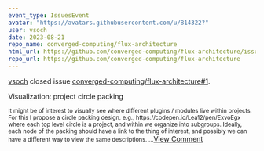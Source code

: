 ```yaml
---
event_type: IssuesEvent
avatar: "https://avatars.githubusercontent.com/u/814322?"
user: vsoch
date: 2023-08-21
repo_name: converged-computing/flux-architecture
html_url: https://github.com/converged-computing/flux-architecture/issues/1
repo_url: https://github.com/converged-computing/flux-architecture
---
```


<a href='https://github.com/vsoch' target='_blank'>vsoch</a> closed issue <a href='https://github.com/converged-computing/flux-architecture/issues/1' target='_blank'>converged-computing/flux-architecture#1</a>.

<p>Visualization: project circle packing</p><small>It might be of interest to visually see where different plugins / modules live within projects. For this I propose a circle packing design, e.g., https://codepen.io/Lea12/pen/ExvoEgx where each top level circle is a project, and within we organize into subgroups. Ideally, each node of the packing should have a link to the thing of interest, and possibly we can have a different way to view the same descriptions. ...</small><a href='https://github.com/converged-computing/flux-architecture/issues/1' target='_blank'>View Comment</a>